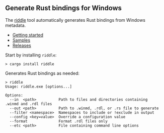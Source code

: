 ## Generate Rust bindings for Windows

The [riddle](https://crates.io/crates/riddle) tool automatically generates Rust bindings from Windows metadata.

* [Getting started](https://kennykerr.ca/rust-getting-started/)
* [Samples](https://github.com/microsoft/windows-rs/tree/0.56.0/crates/samples) <!-- link to samples for upcoming release -->
* [Releases](https://github.com/microsoft/windows-rs/releases)

Start by installing `riddle`:

```
> cargo install riddle
```

Generates Rust bindings as needed:

```
> riddle
Usage: riddle.exe [options...]

Options:
  --in  <path>          Path to files and directories containing .winmd and .rdl files
  --out <path>          Path to .winmd, .rdl, or .rs file to generate
  --filter <namespace>  Namespaces to include or !exclude in output
  --config <key=value>  Override a configuration value
  --format              Format .rdl files only
  --etc <path>          File containing command line options
```
